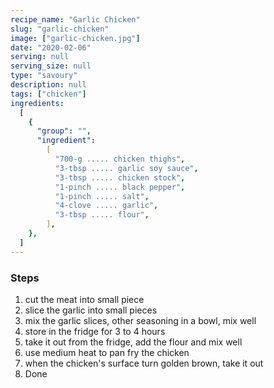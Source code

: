 ```yaml
---
recipe_name: "Garlic Chicken"
slug: "garlic-chicken"
image: ["garlic-chicken.jpg"]
date: "2020-02-06"
serving: null
serving_size: null
type: "savoury"
description: null
tags: ["chicken"]
ingredients:
  [
    {
      "group": "",
      "ingredient":
        [
          "700-g ..... chicken thighs",
          "3-tbsp ..... garlic soy sauce",
          "3-tbsp ..... chicken stock",
          "1-pinch ..... black pepper",
          "1-pinch ..... salt",
          "4-clove ..... garlic",
          "3-tbsp ..... flour",
        ],
    },
  ]
---
```


### Steps

1. cut the meat into small piece
1. slice the garlic into small pieces
1. mix the garlic slices, other seasoning in a bowl, mix well
1. store in the fridge for 3 to 4 hours
1. take it out from the fridge, add the flour and mix well
1. use medium heat to pan fry the chicken
1. when the chicken's surface turn golden brown, take it out
1. Done
